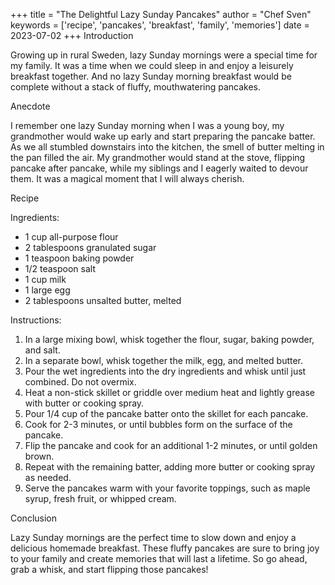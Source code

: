 
+++
title = "The Delightful Lazy Sunday Pancakes"
author = "Chef Sven"
keywords = ['recipe', 'pancakes', 'breakfast', 'family', 'memories']
date = 2023-07-02
+++
Introduction

Growing up in rural Sweden, lazy Sunday mornings were a special time for my family. It was a time when we could sleep in and enjoy a leisurely breakfast together. And no lazy Sunday morning breakfast would be complete without a stack of fluffy, mouthwatering pancakes.



Anecdote

I remember one lazy Sunday morning when I was a young boy, my grandmother would wake up early and start preparing the pancake batter. As we all stumbled downstairs into the kitchen, the smell of butter melting in the pan filled the air. My grandmother would stand at the stove, flipping pancake after pancake, while my siblings and I eagerly waited to devour them. It was a magical moment that I will always cherish.



Recipe

Ingredients:

- 1 cup all-purpose flour
- 2 tablespoons granulated sugar
- 1 teaspoon baking powder
- 1/2 teaspoon salt
- 1 cup milk
- 1 large egg
- 2 tablespoons unsalted butter, melted



Instructions:

1. In a large mixing bowl, whisk together the flour, sugar, baking powder, and salt.
2. In a separate bowl, whisk together the milk, egg, and melted butter.
3. Pour the wet ingredients into the dry ingredients and whisk until just combined. Do not overmix.
4. Heat a non-stick skillet or griddle over medium heat and lightly grease with butter or cooking spray.
5. Pour 1/4 cup of the pancake batter onto the skillet for each pancake.
6. Cook for 2-3 minutes, or until bubbles form on the surface of the pancake.
7. Flip the pancake and cook for an additional 1-2 minutes, or until golden brown.
8. Repeat with the remaining batter, adding more butter or cooking spray as needed.
9. Serve the pancakes warm with your favorite toppings, such as maple syrup, fresh fruit, or whipped cream.



Conclusion

Lazy Sunday mornings are the perfect time to slow down and enjoy a delicious homemade breakfast. These fluffy pancakes are sure to bring joy to your family and create memories that will last a lifetime. So go ahead, grab a whisk, and start flipping those pancakes!
